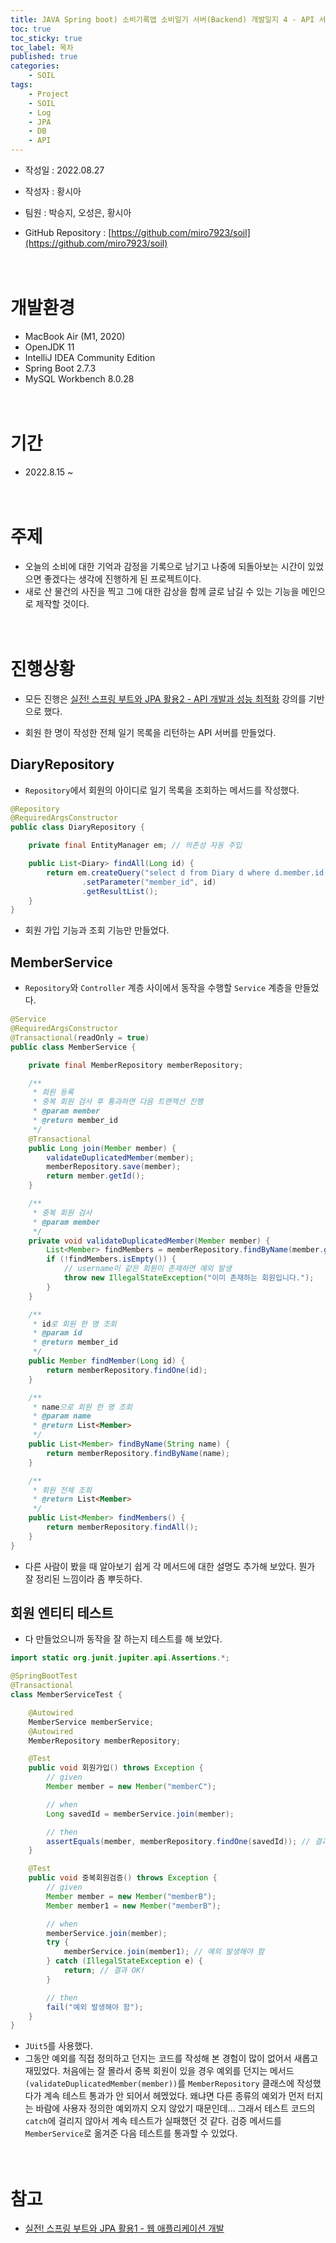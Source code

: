 ```yaml
---
title: JAVA Spring boot) 소비기록앱 소비일기 서버(Backend) 개발일지 4 - API 서버 개발_일기 목록
toc: true
toc_sticky: true
toc_label: 목차
published: true
categories:
    - SOIL
tags:
    - Project
    - SOIL
    - Log
    - JPA
    - DB
    - API
---
```


* 작성일 : 2022.08.27
* 작성자 : 황시아

* 팀원 : 박승지, 오성은, 황시아
* GitHub Repository : [https://github.com/miro7923/soil](https://github.com/miro7923/soil)<br><br><br>

# 개발환경
* MacBook Air (M1, 2020)
* OpenJDK 11
* IntelliJ IDEA Community Edition
* Spring Boot 2.7.3
* MySQL Workbench 8.0.28<br><br><br>

# 기간
* 2022.8.15 ~ <br><br><br>

# 주제
* 오늘의 소비에 대한 기억과 감정을 기록으로 남기고 나중에 되돌아보는 시간이 있었으면 좋겠다는 생각에 진행하게 된 프로젝트이다.
* 새로 산 물건의 사진을 찍고 그에 대한 감상을 함께 글로 남길 수 있는 기능을 메인으로 제작할 것이다.<br><br><br>

# 진행상황
* 모든 진행은 [실전! 스프링 부트와 JPA 활용2 - API 개발과 성능 최적화](https://www.inflearn.com/course/%EC%8A%A4%ED%94%84%EB%A7%81%EB%B6%80%ED%8A%B8-JPA-API%EA%B0%9C%EB%B0%9C-%EC%84%B1%EB%8A%A5%EC%B5%9C%EC%A0%81%ED%99%94/dashboard) 강의를 기반으로 했다.

* 회원 한 명이 작성한 전체 일기 목록을 리턴하는 API 서버를 만들었다.

## DiaryRepository
* `Repository`에서 회원의 아이디로 일기 목록을 조회하는 메서드를 작성했다.

```java
@Repository
@RequiredArgsConstructor
public class DiaryRepository {

    private final EntityManager em; // 의존성 자동 주입

    public List<Diary> findAll(Long id) {
        return em.createQuery("select d from Diary d where d.member.id = :member_id", Diary.class)
                .setParameter("member_id", id)
                .getResultList();
    }
}
```

* 회원 가입 기능과 조회 기능만 만들었다.

## MemberService
* `Repository`와 `Controller` 계층 사이에서 동작을 수행할 `Service` 계층을 만들었다.

```java
@Service
@RequiredArgsConstructor
@Transactional(readOnly = true)
public class MemberService {

    private final MemberRepository memberRepository;

    /**
     * 회원 등록
     * 중복 회원 검사 후 통과하면 다음 트랜잭션 진행
     * @param member
     * @return member_id
     */
    @Transactional
    public Long join(Member member) {
        validateDuplicatedMember(member);
        memberRepository.save(member);
        return member.getId();
    }

    /**
     * 중복 회원 검사
     * @param member
     */
    private void validateDuplicatedMember(Member member) {
        List<Member> findMembers = memberRepository.findByName(member.getName());
        if (!findMembers.isEmpty()) {
            // username이 같은 회원이 존재하면 예외 발생
            throw new IllegalStateException("이미 존재하는 회원입니다.");
        }
    }

    /**
     * id로 회원 한 명 조회
     * @param id
     * @return member_id
     */
    public Member findMember(Long id) {
        return memberRepository.findOne(id);
    }

    /**
     * name으로 회원 한 명 조회
     * @param name
     * @return List<Member>
     */
    public List<Member> findByName(String name) {
        return memberRepository.findByName(name);
    }

    /**
     * 회원 전체 조회
     * @return List<Member>
     */
    public List<Member> findMembers() {
        return memberRepository.findAll();
    }
}
```

* 다른 사람이 봤을 때 알아보기 쉽게 각 메서드에 대한 설명도 추가해 보았다. 뭔가 잘 정리된 느낌이라 좀 뿌듯하다.

## 회원 엔티티 테스트
* 다 만들었으니까 동작을 잘 하는지 테스트를 해 보았다.

```java
import static org.junit.jupiter.api.Assertions.*;

@SpringBootTest
@Transactional
class MemberServiceTest {

    @Autowired
    MemberService memberService;
    @Autowired
    MemberRepository memberRepository;

    @Test
    public void 회원가입() throws Exception {
        // given
        Member member = new Member("memberC");

        // when
        Long savedId = memberService.join(member);

        // then
        assertEquals(member, memberRepository.findOne(savedId)); // 결과 OK!
    }

    @Test
    public void 중복회원검증() throws Exception {
        // given
        Member member = new Member("memberB");
        Member member1 = new Member("memberB");

        // when
        memberService.join(member);
        try {
            memberService.join(member1); // 예외 발생해야 함
        } catch (IllegalStateException e) {
            return; // 결과 OK!
        }

        // then
        fail("예외 발생해야 함");
    }
}
```

* `JUit5`를 사용했다.
* 그동안 예외를 직접 정의하고 던지는 코드를 작성해 본 경험이 많이 없어서 새롭고 재밌었다. 처음에는 잘 몰라서 중복 회원이 있을 경우 예외를 던지는 메서드`(validateDuplicatedMember(member))`를 `MemberRepository` 클래스에 작성했다가 계속 테스트 통과가 안 되어서 헤멨었다. 왜냐면 다른 종류의 예외가 먼저 터지는 바람에 사용자 정의한 예외까지 오지 않았기 때문인데... 그래서 테스트 코드의 `catch`에 걸리지 않아서 계속 테스트가 실패했던 것 같다. 검증 메서드를 `MemberService`로 옮겨준 다음 테스트를 통과할 수 있었다.<br><br><br>

# 참고
* [실전! 스프링 부트와 JPA 활용1 - 웹 애플리케이션 개발](https://www.inflearn.com/course/%EC%8A%A4%ED%94%84%EB%A7%81%EB%B6%80%ED%8A%B8-JPA-%ED%99%9C%EC%9A%A9-1/dashboard)

